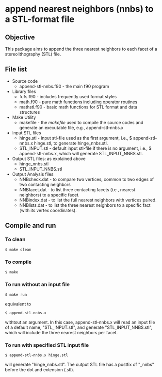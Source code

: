 # append nearest neighbors (nnbs) to a STL-format file
## Objective
This package aims to append the three nearest neighbors to each facet of a stereolithography (STL) file.

## File list
- Source code
  - append-stl-nnbs.f90 - the main f90 program 
- Library files
  - fufs.f90 - includes frequently used format styles
  - math.f90 - pure math functions including operator routines
  - mathstl.f90 - basic math functions for STL format and data structures
- Make Utility 
  - makefile - the _makefile_ used to compile the source codes and generate an executable file, e.g., append-stl-nnbs.x
- Input STL files
  - hinge.stl - input stl-file used as the first argument, i.e., $ append-stl-nnbs.x hinge.stl, to generate hinge_nnbs.stl.
  - STL_INPUT.stl - default input stl-file if there is no argument, i.e., $ append-stl-nnbs.x, which will generate STL_INPUT_NNBS.stl.
- Output STL files: as explained above
  - hinge_nnbs.stl
  - STL_INPUT_NNBS.stl
- Output Analysis files
  - NNBcheck.dat - to compare two vertices, common to two edges of two contacting neighbors
  - NNBfacet.dat - to list three contacting facets (i.e., nearest neighbors) to a specific facet.
  - NNBindex.dat - to list the full nearest neighbors with vertices paired. 
  - NNBlists.dat - to list the three nearest neighbors to a specific fact (with its vertex coordinates).
  
## Compile and run
### To clean 
```bash
$ make clean 
``` 
### To compile
```bash
$ make 
```
### To run without an input file
```bash
$ make run 
```
equivalent to  
```bash
$ append-stl-nnbs.x  
```
withtout an argument. In this case, append-stl-nnbs.x will read an input file of a default name, "STL_INPUT.stl", and generate  "STL_INPUT_NNBS.stl", which will include the three nearest neighbors per facet. 

###  To run with specified STL input file
```bash
$ append-stl-nnbs.x hinge.stl 
```
will generate "hinge_nnbs.stl". The output STL file has a postfix of "\_nnbs" before the dot and extension (.stl). 
